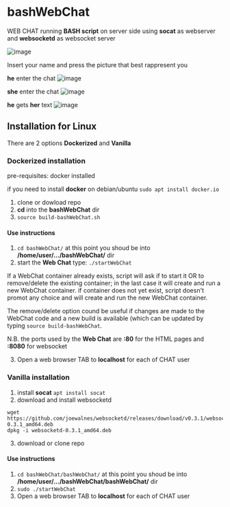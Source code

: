 # bashWebChat
WEB CHAT running **BASH script** on server side using **socat** as webserver and **websocketd** as websocket server

![image](https://user-images.githubusercontent.com/7433768/71541813-f0182400-295e-11ea-82bb-4f809cd516ad.png)

Insert your name and press the picture that best rappresent you

**he** enter the chat
![image](https://user-images.githubusercontent.com/7433768/71541856-5604ab80-295f-11ea-9b7a-d365f1fe20cc.png)

**she** enter the chat
![image](https://user-images.githubusercontent.com/7433768/71541875-92380c00-295f-11ea-9ef4-aa542d2ccb8e.png)

**he** gets **her** text
![image](https://user-images.githubusercontent.com/7433768/71541994-1a6ae100-2961-11ea-828f-0251438f54c2.png)
## Installation for Linux
There are 2 options **Dockerized** and **Vanilla**
### Dockerized installation
pre-requisites: docker installed

if you need to install **docker** on debian/ubuntu `sudo apt install docker.io`

1. clone or dowload repo
2. **cd** into the **bashWebChat** dir
3. `source build-bashWebChat.sh`

#### Use instructions
1. `cd bashWebChat/` at this point you shoud be into **/home/user/.../bashWebChat/** dir
2. start the **Web Chat** type: `./startWebChat`

If a WebChat container already exists, script will ask if to start it OR to remove/delete the existing container; in the last case it will create and run a new WebChat container. if container does not yet exist, script doesn't promot any choice and will create and run the new WebChat container.

The remove/delete option cound be useful if changes are made to the WebChat code and a new build is available (which can be updated by typing `source build-bashWebChat`.

N.B. the ports used by the **Web Chat** are **:80** for the HTML pages and **:8080** for websocket

3. Open a web browser TAB to **localhost** for each of CHAT user

### Vanilla installation
1. install **socat** `apt install socat`
2. download and install websocketd 

```
wget https://github.com/joewalnes/websocketd/releases/download/v0.3.1/websocketd-0.3.1_amd64.deb
dpkg -i websocketd-0.3.1_amd64.deb
```
3. download or clone repo

#### Use instructions

1. `cd bashWebChat/bashWebChat/` at this point you shoud be into **/home/user/.../bashWebChat/bashWebChat/** dir
2. `sudo ./startWebChat`
3. Open a web browser TAB to **localhost** for each of CHAT user
